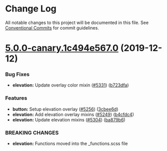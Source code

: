 # Change Log

All notable changes to this project will be documented in this file.
See [Conventional Commits](https://conventionalcommits.org) for commit guidelines.

# [5.0.0-canary.1c494e567.0](https://github.com/material-components/material-components-web/compare/v4.0.0...v5.0.0-canary.1c494e567.0) (2019-12-12)


### Bug Fixes

* **elevation:** Update overlay color mixin ([#5331](https://github.com/material-components/material-components-web/issues/5331)) ([b723dfa](https://github.com/material-components/material-components-web/commit/b723dfa))


### Features

* **button:** Setup elevation overlay ([#5256](https://github.com/material-components/material-components-web/issues/5256)) ([3cbee6d](https://github.com/material-components/material-components-web/commit/3cbee6d))
* **elevation:** Add elevation overlay mixins ([#5249](https://github.com/material-components/material-components-web/issues/5249)) ([b4cfdc4](https://github.com/material-components/material-components-web/commit/b4cfdc4))
* **elevation:** Update elevation mixins ([#5304](https://github.com/material-components/material-components-web/issues/5304)) ([ba879b6](https://github.com/material-components/material-components-web/commit/ba879b6))


### BREAKING CHANGES

* **elevation:** Functions moved into the _functions.scss file
